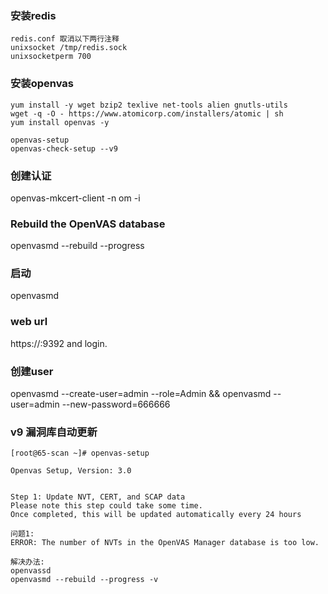 ### 安装redis
```
redis.conf 取消以下两行注释
unixsocket /tmp/redis.sock
unixsocketperm 700
```

### 安装openvas
```
yum install -y wget bzip2 texlive net-tools alien gnutls-utils
wget -q -O - https://www.atomicorp.com/installers/atomic | sh
yum install openvas -y

openvas-setup
openvas-check-setup --v9
```

### 创建认证
openvas-mkcert-client -n om -i

### Rebuild the OpenVAS database
openvasmd --rebuild --progress

### 启动
openvasmd

### web url
https://<IP-ADDRESS>:9392 and login.


### 创建user  
openvasmd --create-user=admin --role=Admin && openvasmd --user=admin --new-password=666666 

### v9 漏洞库自动更新
```
[root@65-scan ~]# openvas-setup

Openvas Setup, Version: 3.0


Step 1: Update NVT, CERT, and SCAP data
Please note this step could take some time.
Once completed, this will be updated automatically every 24 hours
```

```
问题1:
ERROR: The number of NVTs in the OpenVAS Manager database is too low.

解决办法:
openvassd
openvasmd --rebuild --progress -v
```

